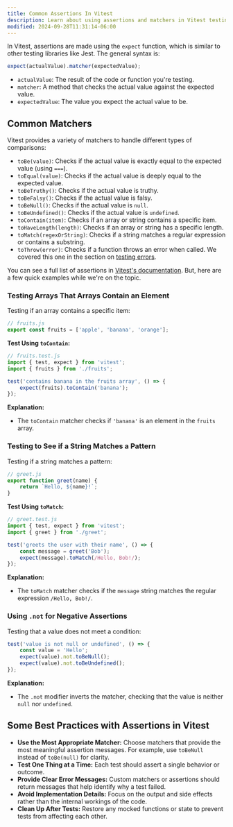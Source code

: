 ```yaml
---
title: Common Assertions In Vitest
description: Learn about using assertions and matchers in Vitest testing.
modified: 2024-09-28T11:31:14-06:00
---
```


In Vitest, assertions are made using the `expect` function, which is similar to other testing libraries like Jest. The general syntax is:

```javascript
expect(actualValue).matcher(expectedValue);
```

- `actualValue`: The result of the code or function you're testing.
- `matcher`: A method that checks the actual value against the expected value.
- `expectedValue`: The value you expect the actual value to be.

## Common Matchers

Vitest provides a variety of matchers to handle different types of comparisons:

- `toBe(value)`: Checks if the actual value is exactly equal to the expected value (using `===`).
- `toEqual(value)`: Checks if the actual value is deeply equal to the expected value.
- `toBeTruthy()`: Checks if the actual value is truthy.
- `toBeFalsy()`: Checks if the actual value is falsy.
- `toBeNull()`: Checks if the actual value is `null`.
- `toBeUndefined()`: Checks if the actual value is `undefined`.
- `toContain(item)`: Checks if an array or string contains a specific item.
- `toHaveLength(length)`: Checks if an array or string has a specific length.
- `toMatch(regexOrString)`: Checks if a string matches a regular expression or contains a substring.
- `toThrow(error)`: Checks if a function throws an error when called. We covered this one in the section on [testing errors](testing-errors.md).

You can see a full list of assertions in [Vitest's documentation](https://vitest.dev/api/expect.html#expect-assertions). But, here are a few quick examples while we're on the topic.

### Testing Arrays That Arrays Contain an Element

Testing if an array contains a specific item:

```javascript
// fruits.js
export const fruits = ['apple', 'banana', 'orange'];
```

**Test Using `toContain`:**

```javascript
// fruits.test.js
import { test, expect } from 'vitest';
import { fruits } from './fruits';

test('contains banana in the fruits array', () => {
	expect(fruits).toContain('banana');
});
```

**Explanation:**

- The `toContain` matcher checks if `'banana'` is an element in the `fruits` array.

### Testing to See if a String Matches a Pattern

Testing if a string matches a pattern:

```javascript
// greet.js
export function greet(name) {
	return `Hello, ${name}!`;
}
```

**Test Using `toMatch`:**

```javascript
// greet.test.js
import { test, expect } from 'vitest';
import { greet } from './greet';

test('greets the user with their name', () => {
	const message = greet('Bob');
	expect(message).toMatch(/Hello, Bob!/);
});
```

**Explanation:**

- The `toMatch` matcher checks if the `message` string matches the regular expression `/Hello, Bob!/`.

### Using `.not` for Negative Assertions

Testing that a value does not meet a condition:

```javascript
test('value is not null or undefined', () => {
	const value = 'Hello';
	expect(value).not.toBeNull();
	expect(value).not.toBeUndefined();
});
```

**Explanation:**

- The `.not` modifier inverts the matcher, checking that the value is neither `null` nor `undefined`.

## Some Best Practices with Assertions in Vitest

- **Use the Most Appropriate Matcher:** Choose matchers that provide the most meaningful assertion messages. For example, use `toBeNull` instead of `toBe(null)` for clarity.
- **Test One Thing at a Time:** Each test should assert a single behavior or outcome.
- **Provide Clear Error Messages:** Custom matchers or assertions should return messages that help identify why a test failed.
- **Avoid Implementation Details:** Focus on the output and side effects rather than the internal workings of the code.
- **Clean Up After Tests:** Restore any mocked functions or state to prevent tests from affecting each other.

```ts

```
